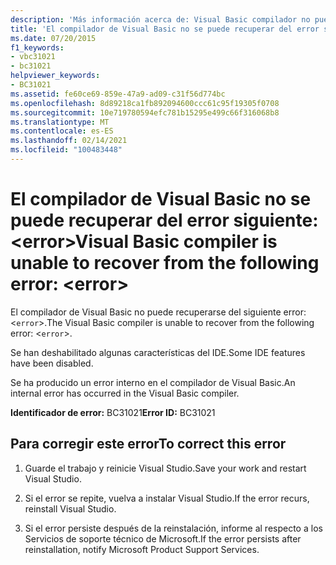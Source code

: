 ```yaml
---
description: 'Más información acerca de: Visual Basic compilador no puede recuperarse del siguiente error: <error>'
title: 'El compilador de Visual Basic no se puede recuperar del error siguiente: <error>'
ms.date: 07/20/2015
f1_keywords:
- vbc31021
- bc31021
helpviewer_keywords:
- BC31021
ms.assetid: fe60ce69-859e-47a9-ad09-c31f56d774bc
ms.openlocfilehash: 8d89218ca1fb892094600ccc61c95f19305f0708
ms.sourcegitcommit: 10e719780594efc781b15295e499c66f316068b8
ms.translationtype: MT
ms.contentlocale: es-ES
ms.lasthandoff: 02/14/2021
ms.locfileid: "100483448"
---
```

# <a name="visual-basic-compiler-is-unable-to-recover-from-the-following-error-error"></a><span data-ttu-id="27641-103">El compilador de Visual Basic no se puede recuperar del error siguiente: \<error></span><span class="sxs-lookup"><span data-stu-id="27641-103">Visual Basic compiler is unable to recover from the following error: \<error></span></span>

<span data-ttu-id="27641-104">El compilador de Visual Basic no puede recuperarse del siguiente error: <`error`>.</span><span class="sxs-lookup"><span data-stu-id="27641-104">The Visual Basic compiler is unable to recover from the following error: <`error`>.</span></span>  
  
 <span data-ttu-id="27641-105">Se han deshabilitado algunas características del IDE.</span><span class="sxs-lookup"><span data-stu-id="27641-105">Some IDE features have been disabled.</span></span>  
  
 <span data-ttu-id="27641-106">Se ha producido un error interno en el compilador de Visual Basic.</span><span class="sxs-lookup"><span data-stu-id="27641-106">An internal error has occurred in the Visual Basic compiler.</span></span>  
  
 <span data-ttu-id="27641-107">**Identificador de error:** BC31021</span><span class="sxs-lookup"><span data-stu-id="27641-107">**Error ID:** BC31021</span></span>  
  
## <a name="to-correct-this-error"></a><span data-ttu-id="27641-108">Para corregir este error</span><span class="sxs-lookup"><span data-stu-id="27641-108">To correct this error</span></span>  
  
1. <span data-ttu-id="27641-109">Guarde el trabajo y reinicie Visual Studio.</span><span class="sxs-lookup"><span data-stu-id="27641-109">Save your work and restart Visual Studio.</span></span>  
  
2. <span data-ttu-id="27641-110">Si el error se repite, vuelva a instalar Visual Studio.</span><span class="sxs-lookup"><span data-stu-id="27641-110">If the error recurs, reinstall Visual Studio.</span></span>  
  
3. <span data-ttu-id="27641-111">Si el error persiste después de la reinstalación, informe al respecto a los Servicios de soporte técnico de Microsoft.</span><span class="sxs-lookup"><span data-stu-id="27641-111">If the error persists after reinstallation, notify Microsoft Product Support Services.</span></span>  

